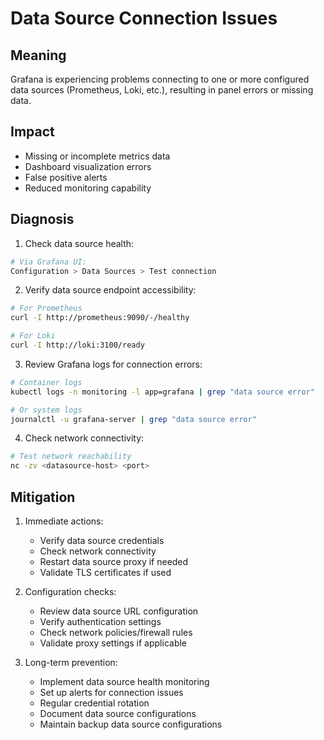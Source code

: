 # Data Source Connection Issues

## Meaning
Grafana is experiencing problems connecting to one or more configured data sources (Prometheus, Loki, etc.), resulting in panel errors or missing data.

## Impact
- Missing or incomplete metrics data
- Dashboard visualization errors
- False positive alerts
- Reduced monitoring capability

## Diagnosis
1. Check data source health:
```bash
# Via Grafana UI:
Configuration > Data Sources > Test connection
```

2. Verify data source endpoint accessibility:
```bash
# For Prometheus
curl -I http://prometheus:9090/-/healthy

# For Loki
curl -I http://loki:3100/ready
```

3. Review Grafana logs for connection errors:
```bash
# Container logs
kubectl logs -n monitoring -l app=grafana | grep "data source error"

# Or system logs
journalctl -u grafana-server | grep "data source error"
```

4. Check network connectivity:
```bash
# Test network reachability
nc -zv <datasource-host> <port>
```

## Mitigation
1. Immediate actions:
   - Verify data source credentials
   - Check network connectivity
   - Restart data source proxy if needed
   - Validate TLS certificates if used

2. Configuration checks:
   - Review data source URL configuration
   - Verify authentication settings
   - Check network policies/firewall rules
   - Validate proxy settings if applicable

3. Long-term prevention:
   - Implement data source health monitoring
   - Set up alerts for connection issues
   - Regular credential rotation
   - Document data source configurations
   - Maintain backup data source configurations
